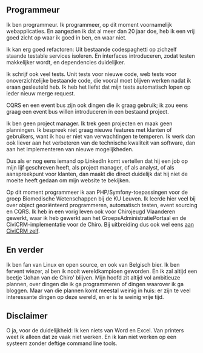 <!--
.. title: Over mijzelf
.. slug: over-mijzelf
.. date: 2018-08-29 17:08:13 UTC+02:00
.. tags: johanv
.. link:
.. description:
.. type: text
-->

## Programmeur

Ik ben programmeur. Ik programmeer, op  dit moment voornamelijk webapplicaties. En aangezien ik dat al meer dan 20  jaar doe, heb ik een vrij goed zicht op waar ik goed in ben, en waar niet.

Ik kan erg goed refactoren: Uit bestaande codespaghetti op zichzelf staande testable services isoleren. En interfaces introduceren, zodat testen makkelijker wordt, en dependencies duidelijker.

Ik schrijf ook veel tests. Unit tests voor nieuwe code, web tests voor onoverzichtelijke bestaande code, die vooral moet blijven werken nadat ik eraan gesleuteld heb. Ik heb het liefst dat mijn tests automatisch lopen op ieder nieuw merge request. 

CQRS en een event bus zijn ook dingen die ik graag gebruik; ik zou eens graag een event bus willen introduceren in een bestaand project.

Ik ben geen project manager. Ik trek geen projecten en maak geen planningen. Ik bespreek niet graag nieuwe features met klanten of gebruikers, want ik hou er niet van verwachtingen te temperen. Ik werk dan ook liever aan het verbeteren van de technische kwaliteit van software, dan aan het implementeren van nieuwe mogelijkheden.

Dus als er nog eens iemand op LinkedIn komt vertellen dat hij een job op mijn lijf geschreven heeft, als project manager, of als analyst, of als aanspreekpunt voor klanten, dan maakt die direct duidelijk dat hij niet de moeite heeft gedaan om mijn website te bekijken.

Op dit moment programmeer ik aan PHP/Symfony-toepassingen voor de groep Biomedische Wetenschappen bij de KU Leuven. Ik leerde hier veel bij over object georiënteerd programmeren, automatisch testen, event sourcing en CQRS. Ik heb in een vorig leven ook voor Chirojeugd Vlaanderen gewerkt, waar ik heb gewerkt aan het GroepsAdministratiePortaal en de CiviCRM-implementatie voor de Chiro. Bij uitbreiding dus ook wel eens [aan CiviCRM zelf](https://civicrm.org/blog/eileen/an-alternative-to-incontinent-cats).

## En verder

Ik ben fan van Linux en open source, en ook van Belgisch bier. Ik ben fervent wiezer, al ben ik nooit wereldkampioen geworden. En ik zal altijd een beetje 'Johan van de Chiro' blijven.  Mijn hoofd zit altijd vol ambitieuze plannen, over dingen die ik ga programmeren of dingen waarover ik ga bloggen. Maar van die plannen komt meestal weinig in huis: er zijn te veel interessante dingen op deze wereld, en er is te weinig vrije tijd.

## Disclaimer

O ja, voor de duidelijkheid: Ik ken niets van Word en Excel. Van printers weet ik alleen dat ze vaak niet werken. En ik kan niet werken op een systeem zonder deftige command line tools.

